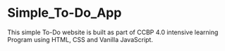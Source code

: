 # Simple_To-Do_App
This simple To-Do website is built as part of CCBP 4.0 intensive learning Program using HTML, CSS and Vanilla JavaScript. 

